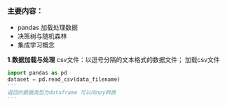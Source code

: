 ### 主要内容：
- pandas 加载处理数据
- 决策树与随机森林
- 集成学习概念

**1.数据加载与处理**
 csv文件：以逗号分隔的文本格式的数据文件；
 加载csv文件
 ```Python
 import pandas as pd
 dataset = pd.read_csv(data_filename)
 '''
 返回的数据类型为dataframe 可以向npy转换
 '''
 ```
